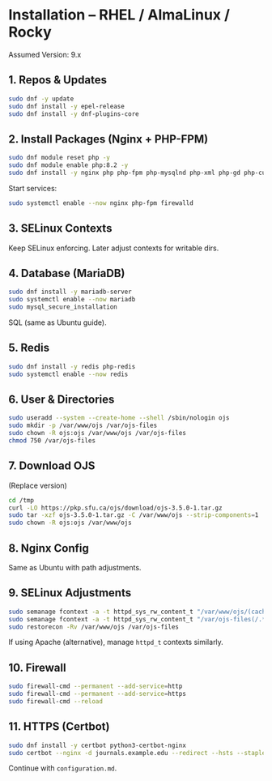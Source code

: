 # Installation – RHEL / AlmaLinux / Rocky

Assumed Version: 9.x

## 1. Repos & Updates
```bash
sudo dnf -y update
sudo dnf install -y epel-release
sudo dnf install -y dnf-plugins-core
```

## 2. Install Packages (Nginx + PHP-FPM)
```bash
sudo dnf module reset php -y
sudo dnf module enable php:8.2 -y
sudo dnf install -y nginx php php-fpm php-mysqlnd php-xml php-gd php-curl php-mbstring php-zip php-intl php-ldap php-imagick php-json php-opcache php-bcmath php-gmp policycoreutils-python-utils firewalld
```
Start services:
```bash
sudo systemctl enable --now nginx php-fpm firewalld
```

## 3. SELinux Contexts
Keep SELinux enforcing. Later adjust contexts for writable dirs.

## 4. Database (MariaDB)
```bash
sudo dnf install -y mariadb-server
sudo systemctl enable --now mariadb
sudo mysql_secure_installation
```
SQL (same as Ubuntu guide).

## 5. Redis
```bash
sudo dnf install -y redis php-redis
sudo systemctl enable --now redis
```

## 6. User & Directories
```bash
sudo useradd --system --create-home --shell /sbin/nologin ojs
sudo mkdir -p /var/www/ojs /var/ojs-files
sudo chown -R ojs:ojs /var/www/ojs /var/ojs-files
chmod 750 /var/ojs-files
```

## 7. Download OJS
(Replace version)
```bash
cd /tmp
curl -LO https://pkp.sfu.ca/ojs/download/ojs-3.5.0-1.tar.gz
sudo tar -xzf ojs-3.5.0-1.tar.gz -C /var/www/ojs --strip-components=1
sudo chown -R ojs:ojs /var/www/ojs
```

## 8. Nginx Config
Same as Ubuntu with path adjustments.

## 9. SELinux Adjustments
```bash
sudo semanage fcontext -a -t httpd_sys_rw_content_t "/var/www/ojs/(cache|public|plugins)(/.*)?"
sudo semanage fcontext -a -t httpd_sys_rw_content_t "/var/ojs-files(/.*)?"
sudo restorecon -Rv /var/www/ojs /var/ojs-files
```
If using Apache (alternative), manage `httpd_t` contexts similarly.

## 10. Firewall
```bash
sudo firewall-cmd --permanent --add-service=http
sudo firewall-cmd --permanent --add-service=https
sudo firewall-cmd --reload
```

## 11. HTTPS (Certbot)
```bash
sudo dnf install -y certbot python3-certbot-nginx
sudo certbot --nginx -d journals.example.edu --redirect --hsts --staple-ocsp --email admin@example.edu --agree-tos --no-eff-email
```

Continue with `configuration.md`.
